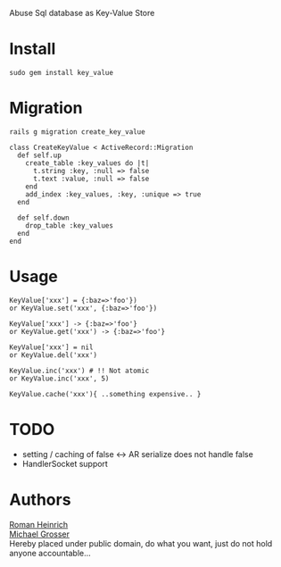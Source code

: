Abuse Sql database as Key-Value Store

Install
=======
    sudo gem install key_value

Migration
=========
`rails g migration create_key_value`

    class CreateKeyValue < ActiveRecord::Migration
      def self.up
        create_table :key_values do |t|
          t.string :key, :null => false
          t.text :value, :null => false
        end
        add_index :key_values, :key, :unique => true
      end

      def self.down
        drop_table :key_values
      end
    end

Usage
=====
    KeyValue['xxx'] = {:baz=>'foo'})
    or KeyValue.set('xxx', {:baz=>'foo'})

    KeyValue['xxx'] -> {:baz=>'foo'}
    or KeyValue.get('xxx') -> {:baz=>'foo'}

    KeyValue['xxx'] = nil
    or KeyValue.del('xxx')

    KeyValue.inc('xxx') # !! Not atomic
    or KeyValue.inc('xxx', 5)

    KeyValue.cache('xxx'){ ..something expensive.. }

TODO
====
 - setting / caching of false <-> AR serialize does not handle false
 - HandlerSocket support

Authors
=======
[Roman Heinrich](https://github.com/mindreframer)<br/>
[Michael Grosser](http://grosser.it)<br/>
Hereby placed under public domain, do what you want, just do not hold anyone accountable...
